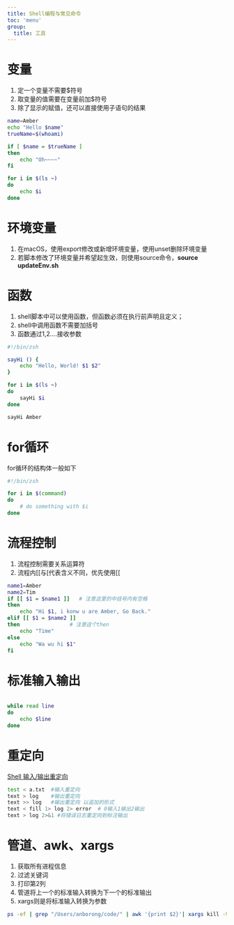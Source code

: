 ```yaml
---
title: Shell编程与常见命令
toc: 'menu'
group:
  title: 工具
---
```



# 变量

1. 定一个变量不需要$符号
2. 取变量的值需要在变量前加$符号
3. 除了显示的赋值，还可以直接使用子语句的结果

```bash
name=Amber
echo "Hello $name"
trueName=$(whoami)

if [ $name = $trueName ]
then
	echo "Oh~~~~"
fi

for i in $(ls ~)
do
    echo $i
done
```

# 环境变量

1. 在macOS，使用export修改或新增环境变量，使用unset删除环境变量
2. 若脚本修改了环境变量并希望起生效，则使用source命令，**source updateEnv.sh**

# 函数

1. shell脚本中可以使用函数，但函数必须在执行前声明且定义；
2. shell中调用函数不需要加括号
3. 函数通过$1,$2….接收参数

```bash
#!/bin/zsh

sayHi () {
    echo "Hello, World! $1 $2"
}

for i in $(ls ~)
do
    sayHi $i
done

sayHi Amber
```

# for循环

for循环的结构体一般如下

```bash
#!/bin/zsh

for i in $(command)
do
	# do something with $i
done

```

# 流程控制

1. 流程控制需要关系运算符
2. 流程内[[与[代表含义不同，优先使用[[

[](https://www.runoob.com/linux/linux-shell-basic-operators.html)

```bash
name1=Amber
name2=Tim
if [[ $1 = $name1 ]]   # 注意这里的中括号内有空格
then
	echo "Hi $1, i konw u are Amber, Go Back."
elif [[ $1 = $name2 ]]
then                # 注意这个then
    echo "Time"
else
	echo "Wa wu hi $1"
fi
```

# 标准输入输出

```bash
 
while read line
do
	echo $line
done
```

# 重定向

[Shell 输入/输出重定向](https://www.runoob.com/linux/linux-shell-io-redirections.html)

```bash
test < a.txt  #输入重定向
text > log    #输出重定向
text >> log   #输出重定向 以追加的形式
text < fill 1> log 2> error  # 0输入1输出2输出
text > log 2>&1 #将错误日志重定向到标注输出
```

# 管道、awk、xargs

1. 获取所有进程信息
2. 过滤关键词
3. 打印第2列
4. 管道将上一个的标准输入转换为下一个的标准输出
5. xargs则是将标准输入转换为参数

```bash
ps -ef | grep "/Users/anborong/code/" | awk '{print $2}'| xargs kill -9
```
